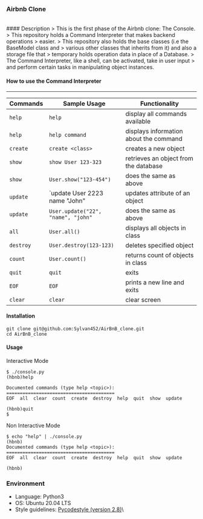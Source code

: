 ### Airbnb Clone
<br>
#### Description
> This is the first phase of the Airbnb clone: The Console.
> This repository holds a Command Interpreter that makes backend operations
> easier.
> This repository also holds the base classes (i.e the BaseModel class and
> various other classes that inherits from it) and also a storage file that
> temporary holds operation data in place of a Database.
> The Command Interpreter, like a shell, can be activated, take in user input
> and perform certain tasks in manipulating object instances.

#### How to use the Command Interpreter
---
| Commands | Sample Usage                      | Functionality                          |
| -------- | --------------------------------- | -------------------------------------- |
| `help`   | `help`                            | display all commands available         |
| `help`   |  `help command`                   | displays information about the command |
| `create` | `create <class>`                  | creates a new object                   |
| `show`   | `show User 123-323`               | retrieves an object from the database  |
| `show`   | `User.show("123-454")`            | does the same as above                 |
| `update` | `update User 2223 name "John"     | updates attribute of an object         |
| `update` | `User.update("22", "name", "john"`| does the same as above                 |
| `all`    | `User.all()`                      | displays all objects in class          |
| `destroy`| `User.destroy(123-123)`           | deletes specified object               |
| `count`  | `User.count()`                    | returns count of objects in class      |
| `quit`   | `quit`                            | exits                                  | 
| `EOF`    | `EOF`                             | prints a new line and exits            |
| `clear`  | `clear`                           | clear screen                           |

#### Installation
```
git clone git@github.com:Sylvan452/AirBnB_clone.git
cd AirBnB_clone
```

#### Usage
Interactive Mode
```
$ ./console.py
(hbnb)help

Documented commands (type help <topic>):
========================================
EOF  all  clear  count  create  destroy  help  quit  show  update

(hbnb)quit
$
```
Non Interactive Mode
```
$ echo "help" | ./console.py
(hbnb)
Documented commands (type help <topic>):
========================================
EOF  all  clear  count  create  destroy  help  quit  show  update

(hbnb)
```

### Environment
* Language: Python3
* OS: Ubuntu 20.04 LTS
* Style guidelines: [Pycodestyle (version 2.8)](https://pycodestyle.pycqa.org/en/2.8.0/)\
